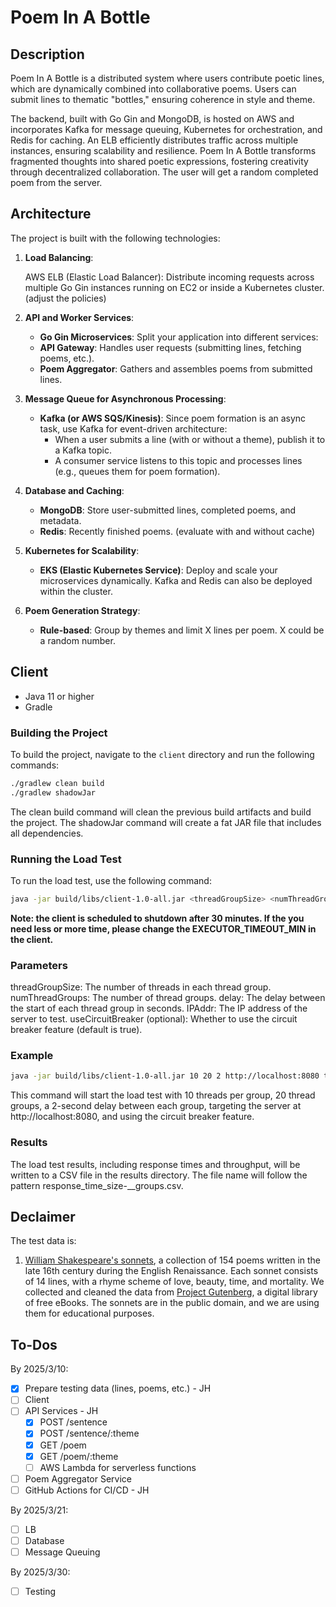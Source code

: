 # Poem In A Bottle
## Description
Poem In A Bottle is a distributed system where users contribute poetic lines, which are dynamically combined into collaborative poems. Users can submit lines to thematic "bottles," ensuring coherence in style and theme.

The backend, built with Go Gin and MongoDB, is hosted on AWS and incorporates Kafka for message queuing, Kubernetes for orchestration, and Redis for caching. An ELB efficiently distributes traffic across multiple instances, ensuring scalability and resilience. Poem In A Bottle transforms fragmented thoughts into shared poetic expressions, fostering creativity through decentralized collaboration. The user will get a random completed poem from the server. 
 
## Architecture
The project is built with the following technologies:
1. **Load Balancing**:

    AWS ELB (Elastic Load Balancer): Distribute incoming requests across multiple Go Gin instances running on EC2 or inside a Kubernetes cluster. (adjust the policies) 
 
2. **API and Worker Services**:

   - **Go Gin Microservices**: Split your application into different services: 
   - **API Gateway**: Handles user requests (submitting lines, fetching poems, etc.). 
   - **Poem Aggregator**: Gathers and assembles poems from submitted lines.

3. **Message Queue for Asynchronous Processing**:

   - **Kafka (or AWS SQS/Kinesis)**: Since poem formation is an async task, use Kafka for event-driven architecture: 
        - When a user submits a line (with or without a theme), publish it to a Kafka topic. 
        - A consumer service listens to this topic and processes lines (e.g., queues them for poem formation). 
 
4. **Database and Caching**:

   - **MongoDB**: Store user-submitted lines, completed poems, and metadata. 
   - **Redis**: Recently finished poems. (evaluate with and without cache)
 
5. **Kubernetes for Scalability**:

   - **EKS (Elastic Kubernetes Service)**: Deploy and scale your microservices dynamically. Kafka and Redis can also be deployed within the cluster. 
 
6. **Poem Generation Strategy**:

   - **Rule-based**: Group by themes and limit X lines per poem. X could be a random number.

## Client
- Java 11 or higher
- Gradle
  
### Building the Project

To build the project, navigate to the `client` directory and run the following commands:

```sh
./gradlew clean build
./gradlew shadowJar
```
The clean build command will clean the previous build artifacts and build the project. The shadowJar command will create a fat JAR file that includes all dependencies.

### Running the Load Test
To run the load test, use the following command:
```sh
java -jar build/libs/client-1.0-all.jar <threadGroupSize> <numThreadGroups> <delay> <IPAddr> [useCircuitBreaker]
```

**Note: the client is scheduled to shutdown after 30 minutes. If the you need less or more time, please change the EXECUTOR_TIMEOUT_MIN in the client.**

### Parameters
threadGroupSize: The number of threads in each thread group.
numThreadGroups: The number of thread groups.
delay: The delay between the start of each thread group in seconds.
IPAddr: The IP address of the server to test.
useCircuitBreaker (optional): Whether to use the circuit breaker feature (default is true).

### Example
```sh
java -jar build/libs/client-1.0-all.jar 10 20 2 http://localhost:8080 true
```

This command will start the load test with 10 threads per group, 20 thread groups, a 2-second delay between each group, targeting the server at http://localhost:8080, and using the circuit breaker feature.

### Results
The load test results, including response times and throughput, will be written to a CSV file in the results directory. The file name will follow the pattern response_time_size-<threadGroupSize>_<numThreadGroups>_groups.csv.

## Declaimer
The test data is:

1. [William Shakespeare's sonnets](/resources/154_Sonnets_Shakespeare.txt), a collection of 154 poems written in the late 16th century during the English Renaissance. Each sonnet consists of 14 lines, with a rhyme scheme of love, beauty, time, and mortality. We collected and cleaned the data from [Project Gutenberg](https://www.gutenberg.org/ebooks/1041), a digital library of free eBooks. The sonnets are in the public domain, and we are using them for educational purposes.

## To-Dos
By 2025/3/10:
- [x] Prepare testing data (lines, poems, etc.) - JH
- [ ] Client
- [ ] API Services - JH
    - [x] POST /sentence
    - [x] POST /sentence/:theme
    - [x] GET /poem
    - [x] GET /poem/:theme
    - [ ] AWS Lambda for serverless functions
- [ ] Poem Aggregator Service
- [ ] GitHub Actions for CI/CD - JH

By 2025/3/21:
- [ ] LB
- [ ] Database
- [ ] Message Queuing

By 2025/3/30:
- [ ] Testing
